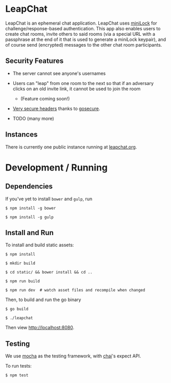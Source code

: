 # LeapChat

LeapChat is an ephemeral chat application.  LeapChat uses
[miniLock](https://minilock.io) for challenge/response-based
authentication. This app also enables users to create chat rooms,
invite others to said rooms (via a special URL with a passphrase at
the end of it that is used to generate a miniLock keypair), and of
course send (encrypted) messages to the other chat room participants.


## Security Features

- The server cannot see anyone's usernames

- Users can "leap" from one room to the next so that if an adversary
  clicks on an old invite link, it cannot be used to join the room
  - (Feature coming soon!)

- [Very secure headers](https://securityheaders.io/?q=https%3A%2F%2Fwww.leapchat.org&followRedirects=on)
  thanks to [gosecure](https://github.com/cryptag/gosecure).

- TODO (many more)


## Instances

There is currently one public instance running at
[leapchat.org](https://www.leapchat.org).


# Development / Running

## Dependencies

If you've yet to install `bower` and `gulp`, run

``` $ npm install -g bower ```

``` $ npm install -g gulp ```


## Install and Run

To install and build static assets:

``` $ npm install ```

``` $ mkdir build ```

``` $ cd static/ && bower install && cd .. ```

``` $ npm run build ```

``` $ npm run dev  # watch asset files and recompile when changed ```

Then, to build and run the go binary

``` $ go build ```

``` $ ./leapchat ```

Then view <http://localhost:8080>.

## Testing

We use [mocha](https://mochajs.org/) as the testing framework, with [chai](http://chaijs.com/)'s expect API.

To run tests:

``` $ npm test ```

